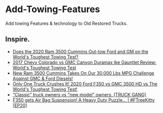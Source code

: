# Add-Towing-Features
Add towing Features &amp; technology to Old Restored Trucks.

## Inspire.
- [Does the 2020 Ram 3500 Cummins Out-tow Ford and GM on the World's Toughest Towing Test?](https://youtu.be/RtH72u7YDG4)
- [2017 Chevy Colorado vs GMC Canyon Duramax Ike Gauntlet Review: World's Toughest Towing Test](https://youtu.be/BqcYm4_80Vg)
- [New Ram 3500 Cummins Takes On Our 30,000 Lbs MPG Challenge Against GMC & Ford Diesels!](https://youtu.be/a2sNEeKVQcc)
- [Only One Truck Crushes It! 2020 Ford F350 vs GMC 3500 HD vs The World's Toughest Towing Test!](https://youtu.be/Ynru1jPiH6A)
- [“Classic” truck owners vs “new model” owners. (TRUCK GANG)](https://youtu.be/mlr_kGwL8ws)
- [F350 gets Air Bag Suspension! A Heavy Duty Puzzle... | #FTreeKitty [EP20]](https://youtu.be/ozgarvCl8vk)
